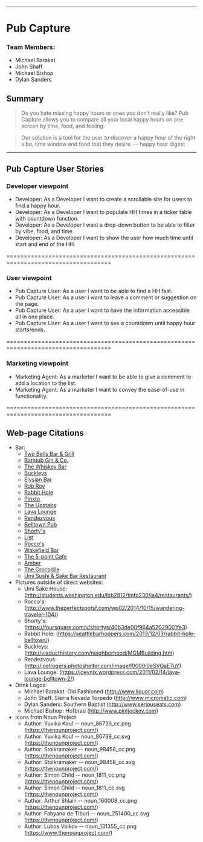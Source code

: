 ----
# Pub Capture

### Team Members:
* Michael Barakat
* John Shaff  
* Michael Bishop
* Dylan Sanders


## Summary
>Do you hate missing happy hours or ones you don’t really like? Pub Capture allows you to compare all your local happy hours on one screen by time, food, and feeling.

>Our solution is a tool for the user to discover a happy hour of the right vibe, time window and food that they desire.  -- happy hour digest

---

## Pub Capture User Stories

### Developer viewpoint

* Developer: As a Developer I want to create a scrollable site for users to find a happy hour.
* Developer: As a Developer I want to populate HH times in a ticker table with countdown function.
* Developer: As a Developer I want a drop-down button to be able to filter by vibe, food, and time.
* Developer: As a Developer I want to show the user how much time until start and end of the HH.


====================================================================================
### User viewpoint

* Pub Capture User: As a user I want to be able to find a HH fast.
* Pub Capture User: As a user I want to leave a comment or suggestion on the page.
* Pub Capture User: As a user I want to have the information accessible all in one place.
* Pub Capture User: As a user I want to see a countdown until happy hour starts/ends.

====================================================================================
### Marketing viewpoint

* Marketing Agent: As a marketer I want to be able to give a comment to add a location to the list.
* Marketing Agent: As a marketer I want to convey the ease-of-use in functionality.

====================================================================================
## Web-page Citations

* Bar:
  * [Two Bells Bar & Grill](http://thetwobells.com/ "Two Bells")
  * [Bathtub Gin & Co.](http://bathtubginseattle.com/ "Bathtub Gin & Co.")
  * [The Whiskey Bar](http://thewhiskybar.com/ "The Whiskey Bar")
  * [Buckleys](http://www.buckleyspubs.com/ "Buckleys")
  * [Elysian Bar](http://www.elysianbrewing.com/ "Eylsian Bar")
  * [Rob Roy](http://www.robroyseattle.com/ "Rob Roy")
  * [Rabbit Hole](http://rabbitholeseattle.com/ "Rabbit Hole")
  * [Pinxto](http://www.pintxoseattle.com/ "Pinxto")
  * [The Upstairs](http://www.theupstairsseattle.com/ "The Upstairs")
  * [Lava Lounge](http://lavaloungeseattle.com/ "Lava Lounge")
  * [Rendezvous](http://www.therendezvous.rocks/menu/ "Rendezvous")
  * [Belltown Pub](http://belltownpub.com/ "Belltown Pub")
  * [Shorty's](http://www.shortydog.com/ "Shorty's")
  * [List](http://www.listbelltown.com/ "List")
  * [Rocco's](http://www.roccosseattle.com/ "Rocco's")
  * [Wakefield Bar](http://wakefieldbar.com/ "Wakefield Bar")
  * [The 5-point Cafe](http://the5pointcafe.com/ "The 5-point Cafe")
  * [Amber](http://www.amberseattle.com/ "Amber")
  * [The Crocodile](http://www.thecrocodile.com/ "The Crocodile")
  * [Umi Sushi & Sake Bar Restaurant](http://www.umisakehouse.com/ "Umi Sake House")
* Pictures outside of direct websites:
   * Umi Sake House: (http://students.washington.edu/lbb2812/tinfo230/ia4/restaurants/)
   * Rocco's: (http://www.theperfectspotsf.com/wp02/2014/10/15/wandering-traveler-104/)
   * Shorty's: (https://foursquare.com/v/shortys/40b3de00f964a52029001fe3)
   * Rabbit Hole: (https://seattlebarhoppers.com/2013/12/03/rabbit-hole-belltown/)
   * Buckleys: (http://viaducthistory.com/neighborhood/MGMBuilding.htm)
   * Rendezvous: (http://joelrogers.photoshelter.com/image/I0000i0eSVQaE7uY)
   * Lava Lounge: (https://joeynix.wordpress.com/2011/02/14/lava-lounge-belltown-2/)
* Drink Logos:
   * Michael Barakat: Old Fashioned (http://www.liquor.com)
   * John Shaff: Sierra Nevada Torpedo (http://www.micromatic.com)
   * Dylan Sanders: Southern Baptist (http://www.seriouseats.com)
   * Michael Bishop: Hofbraü (http://www.pintjockey.com)
* Icons from Noun Project
   * Author: Yuvika Koul -- noun_86739_cc.png (https://thenounproject.com/)
   * Author: Yuvika Koul -- noun_86739_cc.svg (https://thenounproject.com/)
   * Author: Stolkramaker -- noun_98458_cc.png (https://thenounproject.com/)
   * Author: Stolkramaker -- noun_98458_cc.svg (https://thenounproject.com/)
   * Author: Simon Child -- noun_1811_cc.png (https://thenounproject.com/)
   * Author: Simon Child -- noun_1811_cc.svg (https://thenounproject.com/)
   * Author: Arthur Shlain -- noun_160008_cc.png (https://thenounproject.com/)
   * Author: Fabyano de Tiburi -- noun_251400_cc.svg (https://thenounproject.com/)
   * Author: Lubos Volkov -- noun_131355_cc.png (https://www.thenounproject.com/)

